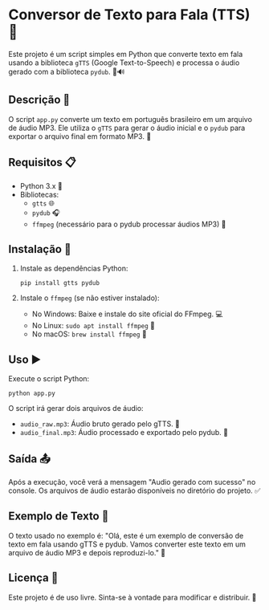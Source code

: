 # Conversor de Texto para Fala (TTS) 🎤

Este projeto é um script simples em Python que converte texto em fala usando a biblioteca `gTTS` (Google Text-to-Speech) e processa o áudio gerado com a biblioteca `pydub`. 🐍🔊

## Descrição 📝

O script `app.py` converte um texto em português brasileiro em um arquivo de áudio MP3. Ele utiliza o `gTTS` para gerar o áudio inicial e o `pydub` para exportar o arquivo final em formato MP3. 🎵

## Requisitos 📋

- Python 3.x 🐍
- Bibliotecas:
  - `gtts` 🌐
  - `pydub` 🎧
  - `ffmpeg` (necessário para o pydub processar áudios MP3) 🔧

## Instalação 🔧

1. Instale as dependências Python:
   ```
   pip install gtts pydub
   ```

2. Instale o `ffmpeg` (se não estiver instalado):
   - No Windows: Baixe e instale do site oficial do FFmpeg. 💻
   - No Linux: `sudo apt install ffmpeg` 🐧
   - No macOS: `brew install ffmpeg` 🍎

## Uso ▶️

Execute o script Python:
```
python app.py
```

O script irá gerar dois arquivos de áudio:
- `audio_raw.mp3`: Áudio bruto gerado pelo gTTS. 🎤
- `audio_final.mp3`: Áudio processado e exportado pelo pydub. 🎵

## Saída 📤

Após a execução, você verá a mensagem "Audio gerado com sucesso" no console. Os arquivos de áudio estarão disponíveis no diretório do projeto. ✅

## Exemplo de Texto 💬

O texto usado no exemplo é: "Olá, este é um exemplo de conversão de texto em fala usando gTTS e pydub. Vamos converter este texto em um arquivo de áudio MP3 e depois reproduzi-lo." 🌟

## Licença 📄

Este projeto é de uso livre. Sinta-se à vontade para modificar e distribuir. 🤝

